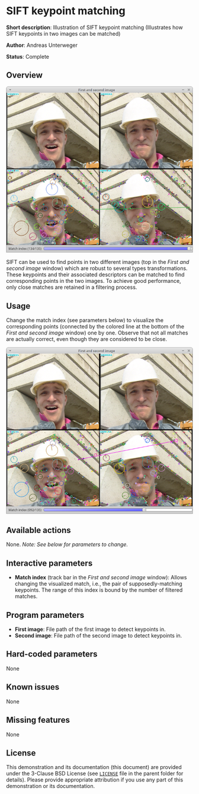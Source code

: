 SIFT keypoint matching
======================

**Short description**: Illustration of SIFT keypoint matching (Illustrates how SIFT keypoints in two images can be matched)

**Author**: Andreas Unterweger

**Status**: Complete

Overview
--------

![Screenshot](../screenshots/sift_keypoint_matching.png)

SIFT can be used to find points in two different images (top in the *First and second image* window) which are robust to several types transformations. These keypoints and their associated descriptors can be matched to find corresponding points in the two images. To achieve good performance, only close matches are retained in a filtering process.

Usage
-----

Change the match index (see parameters below) to visualize the corresponding points (connected by the colored line at the bottom of the *First and second image* window) one by one. Observe that not all matches are actually correct, even though they are considered to be close.

![Screenshot after selecting the point #92](../screenshots/sift_keypoint_matching_point92.png)

Available actions
-----------------

None. *Note: See below for parameters to change.*

Interactive parameters
----------------------

* **Match index** (track bar in the *First and second image* window): Allows changing the visualized match, i.e., the pair of supposedly-matching keypoints. The range of this index is bound by the number of filtered matches.

Program parameters
------------------

* **First image**: File path of the first image to detect keypoints in.
* **Second image**: File path of the second image to detect keypoints in.

Hard-coded parameters
---------------------

None

Known issues
------------

None

Missing features
----------------

None

License
-------

This demonstration and its documentation (this document) are provided under the 3-Clause BSD License (see [`LICENSE`](../LICENSE) file in the parent folder for details). Please provide appropriate attribution if you use any part of this demonstration or its documentation.